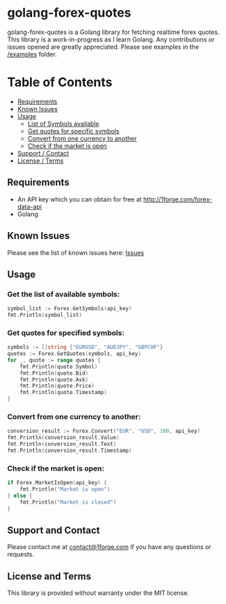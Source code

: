 # golang-forex-quotes

golang-forex-quotes is a Golang library for fetching realtime forex quotes.
This library is a work-in-progress as I learn Golang.
Any contributions or issues opened are greatly appreciated.
Please see examples in the [/examples](https://github.com/1Forge/golang-forex-quotes/tree/master/examples) folder.

# Table of Contents
- [Requirements](#requirements)
- [Known Issues](#known-issues)
- [Usage](#usage)
    - [List of Symbols available](#get-the-list-of-available-symbols)
    - [Get quotes for specific symbols](#get-quotes-for-specified-symbols)
    - [Convert from one currency to another](#convert-from-one-currency-to-another)
    - [Check if the market is open](#check-if-the-market-is-open)
- [Support / Contact](#support-and-contact)
- [License / Terms](#license-and-terms)

## Requirements
* An API key which you can obtain for free at http://1forge.com/forex-data-api
* Golang

## Known Issues
Please see the list of known issues here: [Issues](https://github.com/1Forge/golang-forex-quotes/issues)

## Usage

### Get the list of available symbols:
```go
symbol_list := Forex.GetSymbols(api_key)
fmt.Println(symbol_list)
```

### Get quotes for specified symbols:
```go
symbols := []string {"EURUSD", "AUDJPY", "GBPCHF"}
quotes := Forex.GetQuotes(symbols, api_key)
for _, quote := range quotes {
    fmt.Println(quote.Symbol)
    fmt.Println(quote.Bid)
    fmt.Println(quote.Ask)
    fmt.Println(quote.Price)
    fmt.Println(quote.Timestamp)
}
```

### Convert from one currency to another:
```go
conversion_result := Forex.Convert("EUR", "USD", 100, api_key)
fmt.Println(conversion_result.Value)
fmt.Println(conversion_result.Text)
fmt.Println(conversion_result.Timestamp)
```

### Check if the market is open:
```go
if Forex.MarketIsOpen(api_key) {
    fmt.Println("Market is open")
} else {
    fmt.Println("Market is closed")
}
```

## Support and Contact
Please contact me at contact@1forge.com if you have any questions or requests.

## License and Terms
This library is provided without warranty under the MIT license.